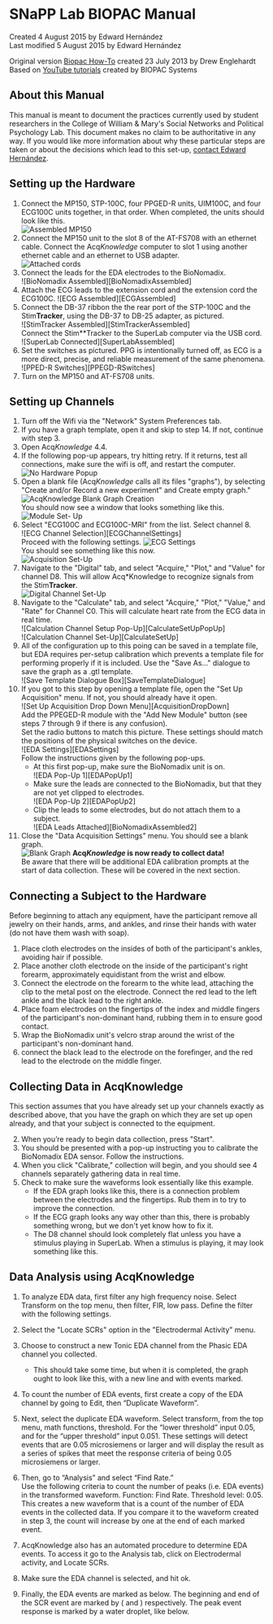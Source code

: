# SNaPP Lab BIOPAC Manual

Created 4 August 2015 by Edward Hernández  
Last modified 5 August 2015 by Edward Hernández  

Original version [Biopac How-To][Original] created 23 July 2013 by Drew Englehardt  
Based on [YouTube tutorials](https://www.youtube.com/user/BiopacSystems) created by BIOPAC Systems

## About this Manual

This manual is meant to document the practices currently used by student researchers in the College of William & Mary's Social Networks and Political Psychology Lab. This document makes no claim to be authoritative in any way. If you would like more information about why these particular steps are taken or about the decisions which lead to this set-up, [contact Edward Hernández](mailto:ehernandez@email.wm.edu).

## Setting up the Hardware

1. Connect the MP150, STP-100C, four PPGED-R units, UIM100C, and four ECG100C units together, in that order. When completed, the units should look like this.  
![Assembled MP150][MP150assembled]
2. Connect the MP150 unit to the slot 8 of the AT-FS708 with an ethernet cable. Connect the Acq*Knowledge* computer to slot 1 using another ethernet cable and an ethernet to USB adapter.  
![Attached cords][AT-FS708]
3. Connect the leads for the EDA electrodes to the BioNomadix.  
![BioNomadix Assembled][BioNomadixAssembled]
4. Attach the ECG leads to the extension cord and the extension cord the ECG100C.
![ECG Assembled][ECGAssembled]
5. Connect the DB-37 ribbon the the rear port of the STP-100C and the Stim**Tracker**, using the DB-37 to DB-25 adapter, as pictured.  
![StimTracker Assembled][StimTrackerAssembled]  
Connect the Stim**Tracker to the SuperLab computer via the USB cord.
![SuperLab Connected][SuperLabAssembled]
5. Set the switches as pictured. PPG is intentionally turned off, as ECG is a more direct, precise, and reliable measurement of the same phenomena.  
![PPED-R Switches][PPEGD-RSwitches]
6. Turn on the MP150 and AT-FS708 units.

## Setting up Channels

1. Turn off the Wifi via the "Network" System Preferences tab.
2. If you have a graph template, open it and skip to step 14. If not, continue with step 3.
3. Open Acq*Knowledge* 4.4.
4. If the following pop-up appears, try hitting retry. If it returns, test all connections, make sure the wifi is off, and restart the computer.  
![No Hardware Popup][NoHardwarePopUp]
5. Open a blank file (Acq*Knowledge* calls all its files "graphs"), by selecting "Create and/or Record a new experiment" and Create empty graph."  
![AcqKnowledge Blank Graph Creation][BlankGraphCreation]  
You should now see a window that looks something like this.  
![Module Set- Up][ModuleSetUp]  
6. Select "ECG100C and ECG100C-MRI" from the list. Select channel 8.  
![ECG Channel Selection][ECGChannelSettings]  
Proceed with the following settings.
![ECG Settings][ECGSettings]  
You should see something like this now.  
![Acquisition Set-Up][AcquisitionSetUp1]
8. Navigate to the "Digital" tab, and select "Acquire," "Plot," and "Value" for channel D8. This will allow Acq*Knowledge to recognize signals from the Stim**Tracker**.  
![Digital Channel Set-Up][DigitalSetUp]
12. Navigate to the "Calculate" tab, and select "Acquire," "Plot," "Value," and "Rate" for Channel C0. This will calculate heart rate from the ECG data in real time.  
![Calculation Channel Setup Pop-Up][CalculateSetUpPopUp]  
![Calculation Channel Set-Up][CalculateSetUp]
13. All of the configuration up to this poing can be saved in a template file, but EDA requires per-setup calibration which prevents a template file for performing properly if it is included. Use the "Save As..." dialogue to save the graph as a .gtl template.  
![Save Template Dialogue Box][SaveTemplateDialogue]
14. If you got to this step by opening a template file, open the "Set Up Acquisition" menu. If not, you should already have it open.  
![Set Up Acquisition Drop Down Menu][AcquisitionDropDown]  
Add the PPEGED-R module with the "Add New Module" button (see steps 7 through 9 if there is any confusion).  
Set the radio buttons to match this picture. These settings should match the positions of the physical switches on the device.  
![EDA Settings][EDASettings]  
Follow the instructions given by the following pop-ups.
    * At this first pop-up, make sure the BioNomadix unit is on.  
    ![EDA Pop-Up 1][EDAPopUp1]
    * Make sure the leads are connected to the BioNomadix, but that they are not yet clipped to electrodes.  
    ![EDA Pop-Up 2][EDAPopUp2]
    * Clip the leads to some electrodes, but do not attach them to a subject.  
    ![EDA Leads Attached][BioNomadixAssembled2]
17. Close the "Data Acquisition Settings" menu.  You should see a blank graph.  
![Blank Graph][BlankGraph]
**Acq*Knowledge* is now ready to collect data!**  
Be aware that there will be additional EDA calibration prompts at the start of data collection. These will be covered in the next section.

## Connecting a Subject to the Hardware

Before beginning to attach any equipment, have the participant remove all jewelry on their hands, arms, and ankles, and rinse their hands with water (do not have them wash with soap).

1. Place cloth electrodes on the insides of both of the participant's ankles, avoiding hair if possible.
2. Place another cloth electrode on the inside of the participant's right forearm, approximately equidistant from the wrist and elbow.
3. Connect the electrode on the forearm to the white lead, attaching the clip to the metal post on the electrode. Connect the red lead to the left ankle and the black lead to the right ankle.
4. Place foam electrodes on the fingertips of the index and middle fingers of the participant's non-dominant hand, rubbing them in to ensure good contact.
5. Wrap the BioNomadix unit's velcro strap around the wrist of the participant's non-dominant hand.
6. connect the black lead to the electrode on the forefinger, and the red lead to the electrode on the middle finger.

## Collecting Data in AcqKnowledge

This section assumes that you have already set up your channels exactly as described above, that you have the graph on which they are set up open already, and that your subject is connected to the equipment.

2. When you’re ready to begin data collection, press "Start".
2. You should be presented with a pop-up instructing you to calibrate the BioNomadix EDA sensor. Follow the instructions.
3. When you click "Calibrate," collection will begin, and you should see 4 channels separately gathering data in real time.
4. Check to make sure the waveforms look essentially like this example.
    * If the EDA graph looks like this, there is a connection problem between the electrodes and the fingertips. Rub them in to try to improve the connection.
    * If the ECG graph looks any way other than this, there is probably something wrong, but we don't yet know how to fix it.
    * The D8 channel should look completely flat unless you have a stimulus playing in SuperLab. When a stimulus is playing, it may look something like this.

## Data Analysis using AcqKnowledge

1. To analyze EDA data, first filter any high frequency noise. Select Transform on the top menu, then filter, FIR, low pass. Define the filter with the following settings.
2. Select the "Locate SCRs" option in the "Electrodermal Activity" menu.
3. Choose to construct a new Tonic EDA channel from the Phasic EDA channel you collected.
    * This should take some time, but when it is completed, the graph ought to look like this, with a new line and with events marked.

2. To count the number of EDA events, first create a copy of the EDA channel by going to Edit, then “Duplicate Waveform”.
3. Next, select the duplicate EDA waveform. Select transform, from the top menu, math functions, threshold. For the “lower threshold” input 0.05, and for the “upper threshold” input 0.051. These settings will detect events that are 0.05 microsiemens or larger and will display the result as a series of spikes that meet the response criteria of being 0.05 microsiemens or larger. 
4. Then, go to “Analysis” and select “Find Rate.”  
Use the following criteria to count the number of peaks (i.e. EDA events) in the transformed waveform. Function: Find Rate. Threshold level: 0.05.  
This creates a new waveform that is a count of the number of EDA events in the collected data. If you compare it to the waveform created in step 3, the count will increase by one at the end of each marked event.
5. AcqKnowledge also has an automated procedure to determine EDA events. To access it go to the Analysis tab, click on Electrodermal activity, and Locate SCRs.
6. Make sure the EDA channel is selected, and hit ok.
7. Finally, the EDA events are marked as below. The beginning and end of the SCR event are marked by ( and ) respectively. The peak event response is marked by a water droplet, like below.

[Original]: Legacy/biopac_howto.docx
[MP150assembled]: .Pictures/MP150assembled.png
[AT-FS708]: .Pictures/AT-FS708.png
[NoHardwarePopUp]: .Pictures/NoHardwarePopUp.png
[BlankGraphCreation]: .Pictures/BlankGraphCreation.png
[ModuleSetUp]: .Pictures/ModuleSetUp.png
[ECGChannelSelection]: .Pictures/ECGChannelSelection.png
[ECGSettings]: .Pictures/ECGSettings.png
[AcquisitionSetUp1]: .Pictures/AcquisitionSetUp1.png
[DigitalSetUp]: .Pictures/DigitalSetUp.png

[BlankGraph]: .Pictures/BlankGraph.png
[SetUpChannels]: .Pictures/SetUpChannels.png
